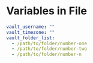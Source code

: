 # Variables in File

```yaml
vault_username: ""
vault_timezone: ""
vault_folder_list:
  - /path/to/folder/number-one
  - /path/to/folder/number-two
  - /path/to/folder/number-n
```
